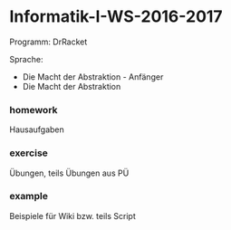 # Informatik-I-WS-2016-2017 

Programm: DrRacket

Sprache: 
- Die Macht der Abstraktion - Anfänger
- Die Macht der Abstraktion

### homework
Hausaufgaben

### exercise
Übungen, teils Übungen aus PÜ

### example
Beispiele für Wiki bzw. teils Script
